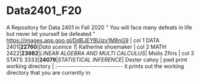# Data2401_F20
A Repository for Data 2401 in Fall 2020
" You will face many defeats in life but never let yourself be defeated "
https://images.app.goo.gl/DdBJEYBUizv1M8nG9
| col 1 DATA 2401|__22760__|_Data sceince 1_| Katherine shoemaker
| col 2 MATH 2422|__23982__|_LINEAR ALGEBRA AND MULTI CALCULUS_| Msilis Zfiris
| col 3 STATS 3333|__24079__|_STATISTICAL INFERENCE_| Dexter cahoy
| pwd print working directory |
 :---------------------------
 it prints out the working directory that you are currently in 
